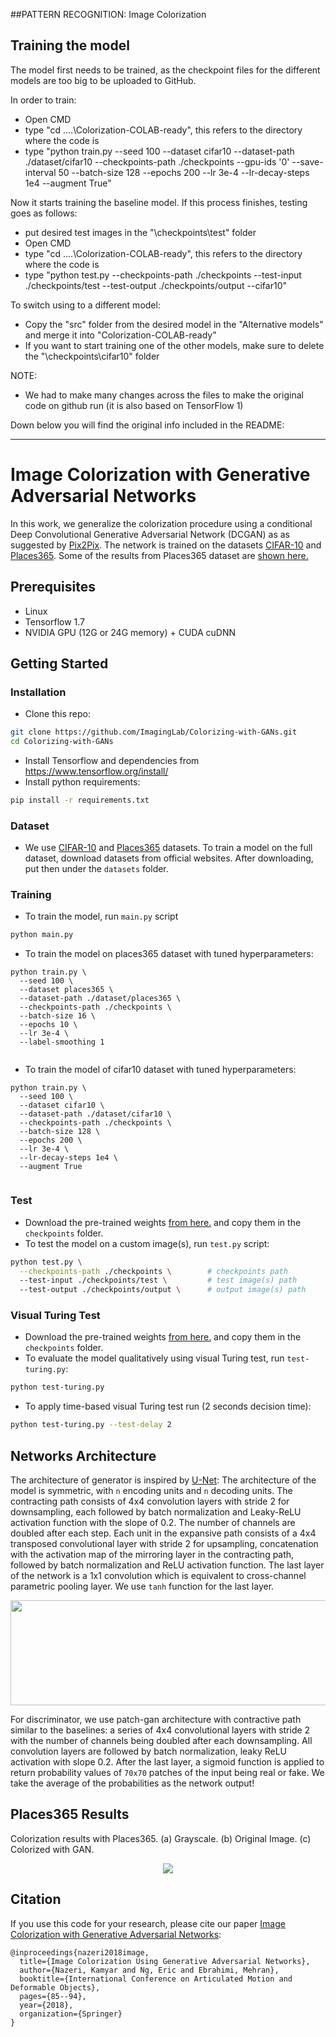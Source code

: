 
##PATTERN RECOGNITION: Image Colorization

## Training the model
The model first needs to be trained, as the checkpoint files for the different models are too big to be uploaded to GitHub.

In order to train:
- Open CMD
- type "cd ....\Colorization-COLAB-ready", this refers to the directory where the code is
- type "python train.py --seed 100 --dataset cifar10 --dataset-path ./dataset/cifar10 --checkpoints-path ./checkpoints --gpu-ids '0' --save-interval 50 --batch-size 128 --epochs 200 --lr 3e-4 --lr-decay-steps 1e4 --augment True"

Now it starts training the baseline model. If this process finishes, testing goes as follows:
- put desired test images in the "\checkpoints\test" folder
- Open CMD
- type "cd ....\Colorization-COLAB-ready", this refers to the directory where the code is
- type "python test.py --checkpoints-path ./checkpoints --test-input ./checkpoints/test --test-output ./checkpoints/output --cifar10"

To switch using to a different model:
- Copy the "src" folder from the desired model in the "Alternative models" and merge it into "Colorization-COLAB-ready"
- If you want to start training one of the other models, make sure to delete the "\checkpoints\cifar10" folder

NOTE:
- We had to make many changes across the files to make the original code on github run (it is also based on TensorFlow 1)

Down below you will find the original info included in the README:

------------------------------

# Image Colorization with Generative Adversarial Networks 
In this work, we generalize the colorization procedure using a conditional Deep Convolutional Generative Adversarial Network (DCGAN) as as suggested by [Pix2Pix](https://arxiv.org/abs/1611.07004). The network is trained on the datasets [CIFAR-10](https://www.cs.toronto.edu/~kriz/cifar.html) and [Places365](http://places2.csail.mit.edu). Some of the results from Places365 dataset are [shown here.](#places365-results)

## Prerequisites
- Linux
- Tensorflow 1.7
- NVIDIA GPU (12G or 24G memory) + CUDA cuDNN

## Getting Started
### Installation
- Clone this repo:
```bash
git clone https://github.com/ImagingLab/Colorizing-with-GANs.git
cd Colorizing-with-GANs
```
- Install Tensorflow and dependencies from https://www.tensorflow.org/install/
- Install python requirements:
```bash
pip install -r requirements.txt
```

### Dataset
- We use [CIFAR-10](https://www.cs.toronto.edu/~kriz/cifar.html) and [Places365](http://places2.csail.mit.edu) datasets. To train a model on the full dataset, download datasets from official websites.
After downloading, put then under the `datasets` folder.

### Training
- To train the model, run `main.py` script
```bash
python main.py
```
- To train the model on places365 dataset with tuned hyperparameters:
```
python train.py \
  --seed 100 \
  --dataset places365 \
  --dataset-path ./dataset/places365 \
  --checkpoints-path ./checkpoints \
  --batch-size 16 \
  --epochs 10 \
  --lr 3e-4 \
  --label-smoothing 1
  
```

- To train the model of cifar10 dataset with tuned hyperparameters:
```
python train.py \
  --seed 100 \
  --dataset cifar10 \
  --dataset-path ./dataset/cifar10 \
  --checkpoints-path ./checkpoints \
  --batch-size 128 \
  --epochs 200 \
  --lr 3e-4 \
  --lr-decay-steps 1e4 \
  --augment True
  
```

### Test
- Download the pre-trained weights [from here.](https://drive.google.com/open?id=1jTsAUAKrMiHO2gn7s-fFZ_zUSzgKoPyp) and copy them in the `checkpoints` folder.
- To test the model on a custom image(s), run `test.py` script:
```bash
python test.py \
  --checkpoints-path ./checkpoints \        # checkpoints path
  --test-input ./checkpoints/test \         # test image(s) path
  --test-output ./checkpoints/output \      # output image(s) path
```

### Visual Turing Test
- Download the pre-trained weights [from here.](https://drive.google.com/open?id=1jTsAUAKrMiHO2gn7s-fFZ_zUSzgKoPyp) and copy them in the `checkpoints` folder.
- To evaluate the model qualitatively using visual Turing test, run `test-turing.py`:
```bash
python test-turing.py
```

- To apply time-based visual Turing test run (2 seconds decision time):
```bash
python test-turing.py --test-delay 2
```


## Networks Architecture
The architecture of generator is inspired by  [U-Net](https://arxiv.org/abs/1505.04597):  The architecture of the model is symmetric, with `n` encoding units and `n` decoding units. The contracting path consists of 4x4 convolution layers with stride 2 for downsampling, each followed by batch normalization and Leaky-ReLU activation function with the slope of 0.2. The number of channels are doubled after each step. Each unit in the expansive path consists of a 4x4 transposed convolutional layer with stride 2 for upsampling, concatenation with the activation map of the mirroring layer in the contracting path, followed by batch normalization and ReLU activation function. The last layer of the network is a 1x1 convolution which is equivalent to cross-channel parametric pooling layer. We use `tanh` function for the last layer.
<p align='center'>  
  <img src='img/unet.png' width='700px' height='168px' />
</p>

For discriminator, we use patch-gan architecture with contractive path similar to the baselines: a series of 4x4 convolutional layers with stride 2 with the number of channels being doubled after each downsampling. All convolution layers are followed by batch normalization, leaky ReLU activation with slope 0.2. After the last layer, a sigmoid function is applied to return probability values of `70x70` patches of the input being real or fake. We take the average of the probabilities as the network output!
  
## Places365 Results
Colorization results with Places365. (a) Grayscale. (b) Original Image. (c) Colorized with GAN.
<p align='center'>  
  <img src='img/places365.jpg' />
</p>

## Citation
If you use this code for your research, please cite our paper <a href="https://arxiv.org/abs/1803.05400">Image Colorization with Generative Adversarial Networks</a>:

```
@inproceedings{nazeri2018image,
  title={Image Colorization Using Generative Adversarial Networks},
  author={Nazeri, Kamyar and Ng, Eric and Ebrahimi, Mehran},
  booktitle={International Conference on Articulated Motion and Deformable Objects},
  pages={85--94},
  year={2018},
  organization={Springer}
}
```
